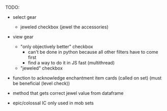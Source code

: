 TODO:

- select gear
    - jeweled checkbox (jewel the accessories)

- view gear
    - "only objectively better" checkbox
        - can't be done in python because all other filters have to come first
        - find a way to do it in JS fast (multithread)
    - "jeweled" checkbox

- function to acknowledge enchantment item cards (called on set) (must be beneficial (level check))

- method that gets correct jewel value from dataframe

- epic/colossal IC only used in mob sets